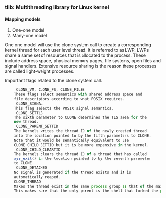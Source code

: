 ### tlib: Multithreading library for Linux kernel

#### Mapping models

1. One-one model
2. Many-one model

One one model will use the clone system call to create a corresponding kernel thread for each user level thread. It is referred to as LWP.
LWPs share a same set of resources that is allocated to the process. These include address space, physical memory pages, file systems, open files and signal handlers. Extensive resource sharing is the reason these processes are called light-weight processes. 



Important flags related to the clone system call.
```js
     CLONE_VM, CLONE_FS, CLONE_FILES
	These flags select semantics with shared address space and
	file descriptors according to what POSIX requires.
     CLONE_SIGNAL
	This flag selects the POSIX signal semantics.
     CLONE_SETTLS
	The sixth parameter to CLONE determines the TLS area for the
	new thread.
     CLONE_PARENT_SETTID
	The kernels writes the thread ID of the newly created thread
	into the location pointed to by the fifth parameters to CLONE.
	Note that it would be semantically equivalent to use
	CLONE_CHILD_SETTID but it is be more expensive in the kernel.
     CLONE_CHILD_CLEARTID
	The kernels clears the thread ID of a thread that has called
	sys_exit() in the location pointed to by the seventh parameter
	to CLONE.
     CLONE_DETACHED
	No signal is generated if the thread exists and it is
	automatically reaped.
	CLONE_THREAD
	Makes the thread exist in the same process group as that of the main thread. 
	This makes sure that the only parent is the shell that forked the process and all other threads are part of this process group.
	
```